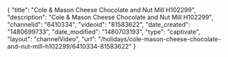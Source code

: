 {
    "title": "Cole & Mason Cheese Chocolate and Nut Mill H102299",
    "description": "Cole & Mason Cheese Chocolate and Nut Mill H102299",
    "channelid": "6410334",
    "videoid": "81583622",
    "date_created": "1480699733",
    "date_modified": "1480703193",
    "type": "captivate",
    "layout": "channelVideo",
    "url": "\/holidays\/cole-mason-cheese-chocolate-and-nut-mill-h102299\/6410334-81583622"
}